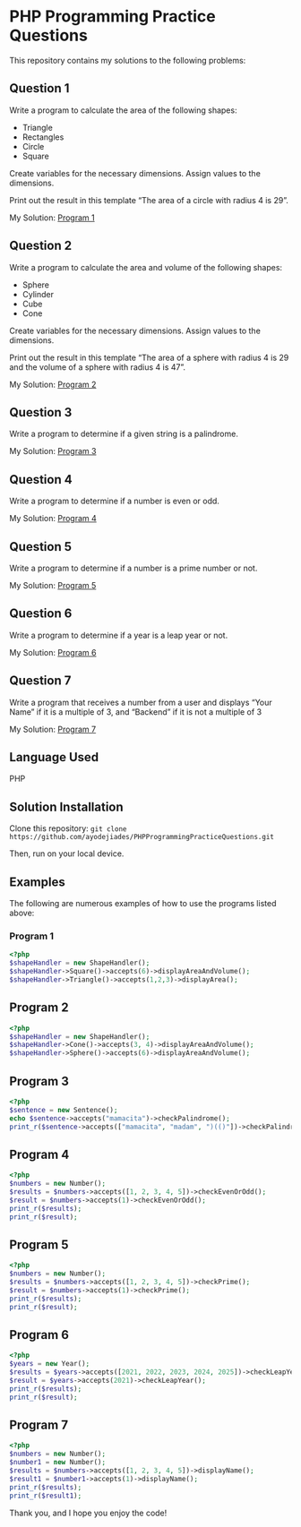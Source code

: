 # PHP Programming Practice Questions

This repository contains my solutions to the following problems:

## Question 1

Write a program to calculate the area of the following shapes:

- Triangle
- Rectangles
- Circle
- Square

Create variables for the necessary dimensions.  Assign values to the dimensions.  

Print out the result in this template  “The area of a circle with radius 4 is 29”.

My Solution: [Program 1](./Programs/program1.php)

## Question 2

Write a program to calculate the area and volume of the following shapes:

- Sphere
- Cylinder
- Cube
- Cone

Create variables for the necessary dimensions.  Assign values to the dimensions.

Print out the result in this template “The area of a sphere with radius 4 is 29 and the volume of a sphere with radius 4 is 47”.

My Solution: [Program 2](./Programs/program2.php)

## Question 3

Write a program to determine if a given string is a palindrome.

My Solution: [Program 3](./Programs/program3.php)

## Question 4

Write a program to determine if a number is even or odd.

My Solution: [Program 4](./Programs/program4.php)

## Question 5

Write a program to determine if a number is a prime number or not.

My Solution: [Program 5](./Programs/program5.php)

## Question 6

Write a program to determine if a year is a leap year or not.

My Solution: [Program 6](./Programs/program6.php)

## Question 7

Write a program that receives a number from a user and displays “Your Name” if it is a multiple of 3, and “Backend” if it is not a multiple of 3

My Solution: [Program 7](./Programs/program7.php)

## Language Used

PHP

## Solution Installation

Clone this repository: `git clone https://github.com/ayodejiades/PHPProgrammingPracticeQuestions.git`

Then, run on your local device.

## Examples

The following are numerous examples of how to use the programs listed above:

### Program 1

```php
<?php
$shapeHandler = new ShapeHandler();
$shapeHandler->Square()->accepts(6)->displayAreaAndVolume();
$shapeHandler->Triangle()->accepts(1,2,3)->displayArea();
```

## Program 2

```php
<?php
$shapeHandler = new ShapeHandler();
$shapeHandler->Cone()->accepts(3, 4)->displayAreaAndVolume();
$shapeHandler->Sphere()->accepts(6)->displayAreaAndVolume();
```

## Program 3

```php
<?php 
$sentence = new Sentence();
echo $sentence->accepts("mamacita")->checkPalindrome();
print_r($sentence->accepts(["mamacita", "madam", ")(()"])->checkPalindrome());
```

## Program 4

```php
<?php
$numbers = new Number();
$results = $numbers->accepts([1, 2, 3, 4, 5])->checkEvenOrOdd();
$result = $numbers->accepts(1)->checkEvenOrOdd();
print_r($results);
print_r($result);
```

## Program 5

```php
<?php
$numbers = new Number();
$results = $numbers->accepts([1, 2, 3, 4, 5])->checkPrime();
$result = $numbers->accepts(1)->checkPrime();
print_r($results);
print_r($result);
```

## Program 6

```php
<?php
$years = new Year();
$results = $years->accepts([2021, 2022, 2023, 2024, 2025])->checkLeapYear();
$result = $years->accepts(2021)->checkLeapYear();
print_r($results);
print_r($result);
```

## Program 7

```php
<?php
$numbers = new Number();
$number1 = new Number();
$results = $numbers->accepts([1, 2, 3, 4, 5])->displayName();
$result1 = $number1->accepts(1)->displayName();
print_r($results);
print_r($result1);
```

 Thank you, and I hope you enjoy the code!
